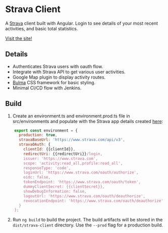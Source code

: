 # Strava Client

A [Strava](https://www.strava.com/) client built with Angular. Login to see details of your most recent activities, and basic total statistics.

[Visit the site!](https://strava.mattmorton.info)

## Details

- Authenticates Strava users with oauth flow.
- Integrate with Strava API to get various user activities.
- Google Map plugin to display activity routes.
- [Bulma](https://bulma.io/) CSS framework for basic styling.
- Minimal CI/CD flow with Jenkins.

## Build

1. Create an environment.ts and environment.prod.ts file in src/environments and populate with the Strava app details created [here](https://www.strava.com/settings/api):
```javascript
    export const environment = {
      production: true,
      stravaBaseUrl: 'https://www.strava.com/api/v3',
      stravaOAuth: {
        clientId: {{clientId}},
        redirectUri: {{redirectUri}}/login,
        issuer: 'https://www.strava.com',
        scope: 'activity:read_all,profile:read_all',
        responseType: 'code',
        loginUrl: 'https://www.strava.com/oauth/authorize',
        oidc: false,
        tokenEndpoint: 'https://www.strava.com/oauth/token',
        dummyClientSecret: {{clientSecret}},
        showDebugInformation: false,
        logoutUrl: 'https://www.strava.com/oauth/deauthorize',
        revocationEndpoint: 'https://www.strava.com/oauth/deauthorize'
      }
    };
```
2. Run `ng build` to build the project. The build artifacts will be stored in the `dist/strava-client` directory. Use the `--prod` flag for a production build.